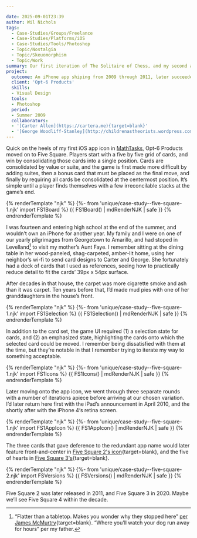 ```yaml
---

date: 2025-09-01T23:39
author: Wil Nichols
tags:
  - Case-Studies/Groups/Freelance
  - Case-Studies/Platforms/iOS
  - Case-Studies/Tools/Photoshop
  - Topic/Nostalgia
  - Topic/Skeuomorphism
  - Topic/Work
summary: Our first iteration of The Solitaire of Chess, and my second app to ship with Opt-6 Products.
project:
  outcome: An iPhone app shiping from 2009 through 2011, later succeeded by [Five Square 2](/five-square-2/){target=blank}
  client: 'Opt-6 Products'
  skills:
  - Visual Design
  tools:
  - Photoshop
  period: 
  - Summer 2009
  collaborators: 
  - '[Carter Allen](https://cartera.me){target=blank}'
  - '[George Woodliff-Stanley](http://childrenastheorists.wordpress.com/){target=blank}'
---
```


Quick on the heels of my first iOS app icon in [MathTasks](/TODO/), Opt-6 Products moved on to Five Square. Players start with a five by five grid of cards, and win by consolidating those cards into a single position. Cards are consolidated by value or suite, and the game is first made more difficult by adding suites, then a bonus card that must be placed as the final move, and finally by requiring all cards be consolidated at the centermost position. It’s simple until a player finds themselves with a few irreconcilable stacks at the game’s end.

{% renderTemplate "njk" %}
{%- from 'unique/case-study--five-square-1.njk' import FS1Board %}
{{ FS1Board() | mdRenderNJK | safe }}
{% endrenderTemplate %}

I was fourteen and entering high school at the end of the summer, and wouldn’t own an iPhone for another year. My family and I were on one of our yearly pilgrimages from Georgetown to Amarillo, and had stoped in Levelland[^1] to visit my mother’s Aunt Faye. I remember sitting at the dining table in her wood-paneled, shag-carpeted, amber-lit home, using her neighbor’s wi-fi to send card designs to Carter and George. She fortunately had a deck of cards that I used as references, seeing how to practically reduce detail to fit the cards’ 39px x 54px surface.

After decades in that house, the carpet was more cigarette smoke and ash than it was carpet. Ten years before that, I’d made mud pies with one of her granddaughters in the house’s front.

{% renderTemplate "njk" %}
{%- from 'unique/case-study--five-square-1.njk' import FS1Selection %}
{{ FS1Selection() | mdRenderNJK | safe }}
{% endrenderTemplate %}

In addition to the card set, the game UI required (1) a selection state for cards, and (2) an emphasized state, highlighting the cards onto which the selected card could be moved. I remember being dissatisfied with them at the time, but they’re notable in that I remember trying to iterate my way to something acceptable.

{% renderTemplate "njk" %}
{%- from 'unique/case-study--five-square-1.njk' import FS1Icons %}
{{ FS1Icons() | mdRenderNJK | safe }}
{% endrenderTemplate %}

Later moving onto the app icon, we went through three separate rounds with a number of iterations apiece before arriving at our chosen variation. I’d later return here first with the iPad’s announcement in April 2010, and the shortly after with the iPhone 4‘s retina screen.

{% renderTemplate "njk" %}
{%- from 'unique/case-study--five-square-1.njk' import FS1AppIcon %}
{{ FS1AppIcon() | mdRenderNJK | safe }}
{% endrenderTemplate %}

The three cards that gave deference to the redundant app name would later feature front-and-center in [Five Square 2's icon](/five-square-2/#app-icon){target=blank}, and the five of hearts in [Five Square 3's](/TODO/){target=blank}.

{% renderTemplate "njk" %}
{%- from 'unique/case-study--five-square-2.njk' import FSVersions %}
{{ FSVersions() | mdRenderNJK | safe }}
{% endrenderTemplate %}

Five Square 2 was later released in 2011, and Five Square 3 in 2020. Maybe we’ll see Five Square 4 within the decade.

[^1]: “Flatter than a tabletop. Makes you wonder why they stopped here” [per James McMurtry](https://youtu.be/L-D824LHti4?si=ATKP3uXP-39fZXX7){target=blank}. “Where you’ll watch your dog run away for hours” per my father.